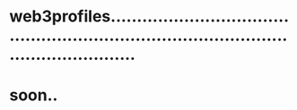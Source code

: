 # web3profiles...............................................................................................................
# soon..
